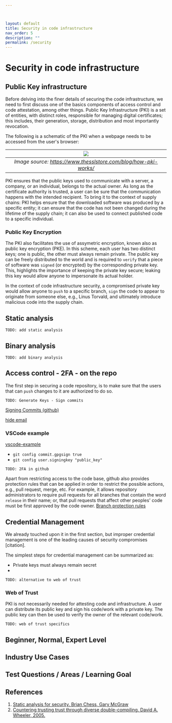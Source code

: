 ```yaml
---



layout: default
title: Security in code infrastructure
nav_order: 5
description: ""
permalink: /security
---
```


# Security in code infrastructure

## Public Key infrastructure
Before delving into the finer details of securing the code infrastructure, we need to first discuss one of the basics components of access control and code attestation, among other things. Public Key Infrastructure (PKI) is a set of entities, with distinct roles, responsible for 
managing digital certificates; this includes, their generation, storage, distribution and most importantly revocation.

The following is a schematic of the PKI when a webpage needs to be accessed from the user's browser:

 ![](https://www.thesslstore.com/blog/wp-content/uploads/2020/07/how-pki-works-overview.png)|
|:--:|
| *Image source: https://www.thesslstore.com/blog/how-pki-works/*

PKI ensures that the public keys used to communicate with a server, a company, or an individual, belongs to the actual owner. As long as the certificate authority is trusted, a user can be sure that the communication happens with the intended recipient. To bring it to the context of supply chains: PKI helps ensure that the downloaded software was produced by a specific entity; it can ensure that the code has not been changed during the lifetime of the supply chain; it can also be used to connect published code to a specific individual.  

### Public Key Encryption
The PKI also facilitates the use of assymetric encryption, known also as public key encryption (PKE). In this scheme, each user has two distinct keys; one is public, the other must always remain private. The public key can be freely distributed to the world and is required to `verify` that a piece of software was `signed` (or encrypted) by the corresponding private key. This, highlights the importance of keeping the private key secure; leaking this key would allow anyone to impersonate its actual holder. 

In the context of code infrastructure security, a compromised private key would allow anyone to `push` to a specific branch, `sign` the code to appear to originate from someone else, e.g., Linus Torvald, and ultimately introduce malicious code into the supply chain.

## Static analysis
`TODO: add static analysis`
## Binary analysis
`TODO: add binary analysis`
## Access control - 2FA - on the repo
The first step in securing a code repository, is to make sure that the users that can `push` changes to it are authorized to do so. 

`TODO: Generate Keys - Sign commits`

[Signing Commits (github)](https://docs.github.com/en/authentication/managing-commit-signature-verification/signing-commits)

[hide email](https://stackoverflow.com/questions/43863522/error-your-push-would-publish-a-private-email-address)

### VSCode example
[vscode-example](https://dev.to/devmount/signed-git-commits-in-vs-code-36do)

- `git config commit.gpgsign true`
- `git config user.signingkey "public_key"`

`TODO: 2FA in github`

Apart from restricting access to the code base, github also provides protection rules that can be applied in order to restrict the possible actions, e.g., pull request, merge, etc. For example, it allows repository administrators to require pull requests for all branches that contain the word `release` in their name; or, that pull requests that affect other peoples' code must be first approved by the code owner. 
[Branch protection rules](https://docs.github.com/en/repositories/configuring-branches-and-merges-in-your-repository/defining-the-mergeability-of-pull-requests/managing-a-branch-protection-rule)

## Credential Management
We already touched upon it in the first section, but improper credential management is one of the leading causes of security compromises [citation]. 

The simplest steps for credential management can be summarized as:
- Private keys must always remain secret
- 

`TODO: alternative to web of trust`

### Web of Trust
PKI is not necessarily needed  for attesting code and infrastructure. A user can distribute its public key and sign his code/work with a private key. The public key can then be used to verify the owner of the relevant code/work. 

`TODO: web of trust specifics`


## Beginner, Normal, Expert Level
## Industry Use Cases
## Test Questions / Areas / Learning Goal
## References

1. [Static analysis for security. Brian Chess, Gary McGraw](https://ieeexplore.ieee.org/stamp/stamp.jsp?arnumber=1366126)
2. [Countering trusting trust through diverse double-compiling. David A. Wheeler, 2005.](https://ieeexplore.ieee.org/document/1565233)
